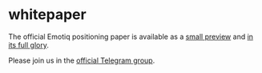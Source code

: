# whitepaper

The official Emotiq positioning paper is available as a [small preview][1] and [in its full glory][2].

Please join us in the [official Telegram group](https://t.me/emotiq_users).

[1]: wp_emotiq_whitepaper_preview.pdf
[2]: https://drive.google.com/file/d/1UwkRzAmMTu_bCfSPeijPQBP45OeMYWOn/view?usp=sharing
